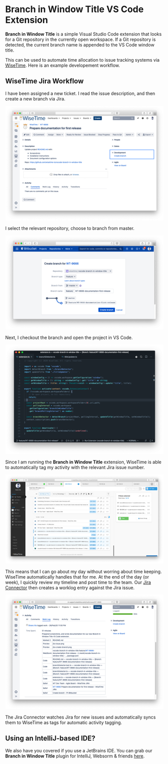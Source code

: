 # Branch in Window Title VS Code Extension

**Branch in Window Title** is a simple Visual Studio Code extension that looks for a Git repository in the currently open workspace. If a Git repository is detected, the current branch name is appended to the VS Code window title.

This can be used to automate time allocation to issue tracking systems via [WiseTime](https://wisetime.com). Here is an example developement workflow.

## WiseTime Jira Workflow

I have been assigned a new ticket. I read the issue description, and then create a new branch via Jira.

![Jira Issue](doc/resources/jira-issue.png)

I select the relevant repository, choose to branch from master.

![Create Git Branch from Jira](doc/resources/jira-create-branch.png)

Next, I checkout the branch and open the project in VS Code.

![Git Branch in VS Code Window Title](doc/resources/vscode-branch-in-window-title.png)

Since I am running the **Branch in Window Title** extension, WiseTime is able to automatically tag my activity with the relevant Jira issue number.

![Time Automatically Tagged in WiseTime Console](doc/resources/wisetime-console.png)

This means that I can go about my day without worring about time keeping. WiseTime automatically handles that for me. At the end of the day (or week), I quickly review my timeline and post time to the team. Our [Jira Connector](https://wisetime.com/jira/) then creates a worklog entry against the Jira issue.

![Time Posted to Jira Worklog](doc/resources/jira-worklog.png)

The Jira Connector watches Jira for new issues and automatically syncs them to WiseTime as tags for automatic activity tagging.

## Using an IntelliJ-based IDE?

We also have you covered if you use a JetBrains IDE. You can grab our **Branch in Window Title** plugin for IntelliJ, Websorm & friends [here](https://plugins.jetbrains.com/plugin/9675-branch-in-window-title).
